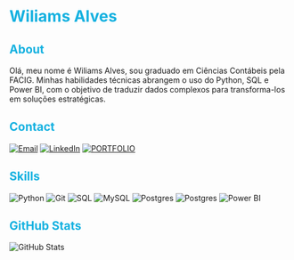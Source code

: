 # **<font color=#14b1e0>Wiliams Alves</font>**


## <font color=#14b1e0>About</font>
Olá, meu nome é Wiliams Alves, sou graduado em Ciências Contábeis pela FACIG. Minhas habilidades técnicas abrangem o uso do Python, SQL e Power BI, com o objetivo de traduzir dados complexos para transforma-los em soluções estratégicas.

## <font color=#14b1e0>Contact</font>
[![Email](https://img.shields.io/badge/email-000?style=for-the-badge&logo=maildotru&logoColor=02e7f7)](mailto:wiliamsalves.contato@gmail.com)
[![LinkedIn](https://img.shields.io/badge/LinkedIn-000?style=for-the-badge&logo=linkedin&logoColor=02e7f7)](https://www.linkedin.com/in/wiliamsalves/)
[![PORTFOLIO](https://img.shields.io/badge/portfolio-000?style=for-the-badge&logoColor=02e7f7)](https://sites.google.com/view/portflio-wiliams-alves/)

## <font color=14b1e0>Skills</font>
![Python](https://img.shields.io/badge/Python-000?style=for-the-badge&logo=python&logoColor=02e7f7)
![Git](https://img.shields.io/badge/GIT-000?style=for-the-badge&logo=git&logoColor=02e7f7)
![SQL](https://img.shields.io/badge/sql-000?style=for-the-badge&logoColor=02e7f7)
![MySQL](https://img.shields.io/badge/MySQL-000?style=for-the-badge&logo=mysql&logoColor=02e7f7)
![Postgres](https://img.shields.io/badge/Postgres-000?style=for-the-badge&logo=postgresql&logoColor=02e7f7)
![Postgres](https://img.shields.io/badge/sql_server-000?style=for-the-badge&logo=microsoftsqlserver&logoColor=02e7f7)
![Power BI](https://img.shields.io/badge/PowerBI-000?style=for-the-badge&logo=powerbi&logoColor=02e7f7)

## <font color=#14b1e0>GitHub Stats</font>
![GitHub Stats](https://github-readme-stats.vercel.app/api?username=alves05&hide_title=true&theme=transparent&bg_color=000&border_color=02e7f7&show_icons=true&hide&icon_color=02e7f7&title_color=02e7f7&text_color=FFF)
